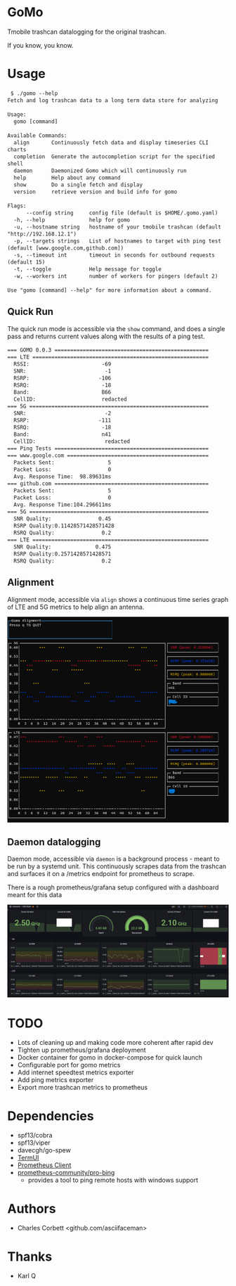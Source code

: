 # GoMo
Tmobile trashcan datalogging for the original trashcan.

If you know, you know.

# Usage

```
 $ ./gomo --help
Fetch and log trashcan data to a long term data store for analyzing

Usage:
  gomo [command]

Available Commands:
  align       Continuously fetch data and display timeseries CLI charts
  completion  Generate the autocompletion script for the specified shell
  daemon      Daemonized Gomo which will continuously run
  help        Help about any command
  show        Do a single fetch and display
  version     retrieve version and build info for gomo

Flags:
      --config string     config file (default is $HOME/.gomo.yaml)
  -h, --help              help for gomo
  -u, --hostname string   hostname of your tmobile trashcan (default "http://192.168.12.1")
  -p, --targets strings   List of hostnames to target with ping test (default [www.google.com,github.com])
  -s, --timeout int       timeout in seconds for outbound requests (default 15)
  -t, --toggle            Help message for toggle
  -w, --workers int       number of workers for pingers (default 2)

Use "gomo [command] --help" for more information about a command.
```

## Quick Run
The quick run mode is accessible via the `show` command, and does a single pass and returns current values along with the results of a ping test.

```
=== GOMO 0.0.3 =================================================
=== LTE ========================================================
  RSSI:                       -69
  SNR:                         -1
  RSRP:                      -106
  RSRQ:                       -18
  Band:                       B66
  CellID:                     redacted
=== 5G =========================================================
  SNR:                         -2
  RSRP:                      -111
  RSRQ:                       -18
  Band:                       n41
  CellID:                      redacted
=== Ping Tests =================================================
=== www.google.com =============================================
  Packets Sent:                 5
  Packet Loss:                  0
  Avg. Response Time:  98.89631ms
=== github.com =================================================
  Packets Sent:                 5
  Packet Loss:                  0
  Avg. Response Time:104.296611ms
=== 5G =========================================================
  SNR Quality:               0.45
  RSRP Quality:0.11428571428571428
  RSRQ Quality:               0.2
=== LTE ========================================================
  SNR Quality:              0.475
  RSRP Quality:0.2571428571428571
  RSRQ Quality:               0.2
```

## Alignment
Alignment mode, accessible via `align` shows a continuous time series graph of LTE and 5G metrics to help align an antenna.

![Alignment](static/alignment.png)

## Daemon datalogging
Daemon mode, accessible via `daemon` is a background process - meant to be run by a systemd unit. This continuously scrapes data from the trashcan and surfaces it on a /metrics endpoint for prometheus to scrape.

There is a rough prometheus/grafana setup configured with a dashboard meant for this data

![Grafana](static/grafana_dash.png)

# TODO
* Lots of cleaning up and making code more coherent after rapid dev
* Tighten up prometheus/grafana deployment
* Docker container for gomo in docker-compose for quick launch
* Configurable port for gomo metrics
* Add internet speedtest metrics exporter
* Add ping metrics exporter
* Export more trashcan metrics to prometheus

# Dependencies
* spf13/cobra
* spf13/viper
* davecgh/go-spew
* [TermUI](github.com/gizak/termui/v3)
* [Prometheus Client](github.com/prometheus/client_golang)
* [prometheus-community/pro-bing](https://github.com/prometheus-community/pro-bing)
  * provides a tool to ping remote hosts with windows support

# Authors
* Charles Corbett <github.com/asciifaceman>


# Thanks
* Karl Q